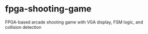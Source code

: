 # fpga-shooting-game
FPGA-based arcade shooting game with VGA display, FSM logic, and collision detection
